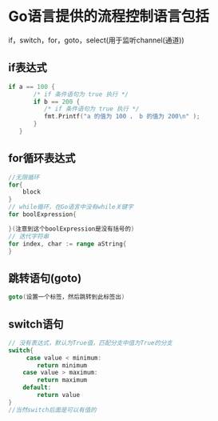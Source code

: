# Go语言提供的流程控制语言包括

if，switch，for，goto，select(用于监听channel(通道))

## if表达式

```GO
if a == 100 {
       /* if 条件语句为 true 执行 */
       if b == 200 {
          /* if 条件语句为 true 执行 */
          fmt.Printf("a 的值为 100 ， b 的值为 200\n" );
       }
   }
```

## for循环表达式

```Go
//无限循环
for{
    block
}
// while循环，在Go语言中没有while关键字
for boolExpression{

}(注意到这个boolExpression是没有括号的)
// 迭代字符串
for index, char := range aString{ 
}
```

## 跳转语句(goto)

```Go
goto(设置一个标签，然后跳转到此标签出)
```

## switch语句

```Go
// 没有表达式，默认为True值，匹配分支中值为True的分支
switch{
     case value < minimum:
        return minimum
    case value > maximum:
        return maximum
    default:
        return value
}
//当然switch后面是可以有值的
```
